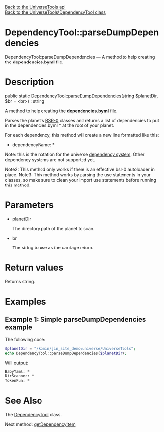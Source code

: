 [Back to the UniverseTools api](https://github.com/lingtalfi/UniverseTools/blob/master/doc/api/UniverseTools.md)<br>
[Back to the UniverseTools\DependencyTool class](https://github.com/lingtalfi/UniverseTools/blob/master/doc/api/UniverseTools/DependencyTool.md)


DependencyTool::parseDumpDependencies
================



DependencyTool::parseDumpDependencies — A method to help creating the **dependencies.byml** file.




Description
================


public static [DependencyTool::parseDumpDependencies](https://github.com/lingtalfi/UniverseTools/blob/master/doc/api/UniverseTools/DependencyTool/parseDumpDependencies.md)(string $planetDir, $br = &lt;br&gt;) : string




A method to help creating the **dependencies.byml** file.


Parses the planet's [BSR-0](https://github.com/lingtalfi/BumbleBee/blob/master/Autoload/convention.bsr0.eng.md) classes
and returns a list of dependencies to put in the dependencies.byml * at the root of your planet.

For each dependency, this method will create a new line formatted like this:

- dependencyName: *

Note: this is the notation for the universe [dependency system](https://github.com/lingtalfi/TheScientist/blob/master/universe-dependencies-2019.md).
Other dependency systems are not supported yet.


Note2: This method only works if there is an effective bsr-0 autoloader in place.
Note3: This method works by parsing the use statements in your classes, so make sure to clean your import use statements
before running this method.




Parameters
================


- planetDir

    The directory path of the planet to scan.

- br

    The string to use as the carriage return.


Return values
================

Returns string.





Examples
================

Example 1: Simple parseDumpDependencies example
---------------

The following code:

```php
$planetDir = "/komin/jin_site_demo/universe/UniverseTools";
echo DependencyTool::parseDumpDependencies($planetDir);
```



Will output:

```html
BabyYaml: *
DirScanner: *
TokenFun: *
```



See Also
================

The [DependencyTool](https://github.com/lingtalfi/UniverseTools/blob/master/doc/api/UniverseTools/DependencyTool.md) class.

Next method: [getDependencyItem](https://github.com/lingtalfi/UniverseTools/blob/master/doc/api/UniverseTools/DependencyTool/getDependencyItem.md)<br>

